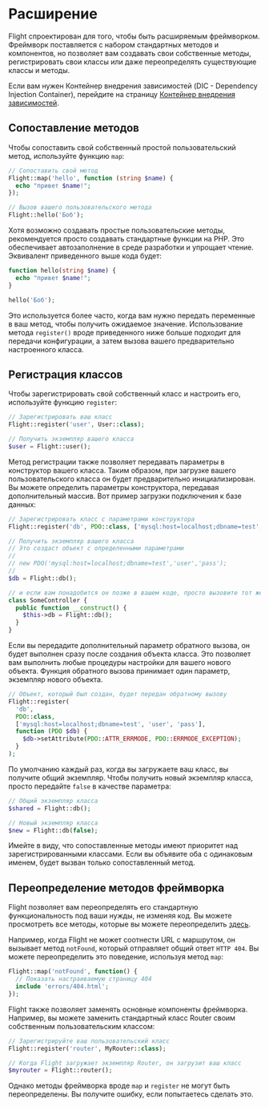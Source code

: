 # Расширение

Flight спроектирован для того, чтобы быть расширяемым фреймворком. Фреймворк поставляется с набором
стандартных методов и компонентов, но позволяет вам создавать свои собственные методы,
регистрировать свои классы или даже переопределять существующие классы и методы.

Если вам нужен Контейнер внедрения зависимостей (DIC - Dependency Injection Container), перейдите на
страницу [Контейнер внедрения зависимостей](dependency-injection-container).

## Сопоставление методов

Чтобы сопоставить свой собственный простой пользовательский метод, используйте функцию `map`:

```php
// Сопоставить свой метод
Flight::map('hello', function (string $name) {
  echo "привет $name!";
});

// Вызов вашего пользовательского метода
Flight::hello('Боб');
```

Хотя возможно создавать простые пользовательские методы, рекомендуется просто создавать
стандартные функции на PHP. Это обеспечивает автозаполнение в среде разработки и упрощает чтение.
Эквивалент приведенного выше кода будет:

```php
function hello(string $name) {
  echo "привет $name!";
}

hello('Боб');
```

Это используется более часто, когда вам нужно передать переменные в ваш метод, чтобы получить ожидаемое
значение. Использование метода `register()` вроде приведенного ниже больше подходит для передачи
конфигурации, а затем вызова вашего предварительно настроенного класса.

## Регистрация классов

Чтобы зарегистрировать свой собственный класс и настроить его, используйте функцию `register`:

```php
// Зарегистрировать ваш класс
Flight::register('user', User::class);

// Получить экземпляр вашего класса
$user = Flight::user();
```

Метод регистрации также позволяет передавать параметры в конструктор вашего класса.
Таким образом, при загрузке вашего пользовательского класса он будет предварительно инициализирован.
Вы можете определить параметры конструктора, передавая дополнительный массив.
Вот пример загрузки подключения к базе данных:

```php
// Зарегистрировать класс с параметрами конструктора
Flight::register('db', PDO::class, ['mysql:host=localhost;dbname=test', 'user', 'pass']);

// Получить экземпляр вашего класса
// Это создаст объект с определенными параметрами
//
// new PDO('mysql:host=localhost;dbname=test','user','pass');
//
$db = Flight::db();

// и если вам понадобится он позже в вашем коде, просто вызовите тот же метод снова
class SomeController {
  public function __construct() {
	$this->db = Flight::db();
  }
}
```

Если вы передадите дополнительный параметр обратного вызова, он будет выполнен сразу
после создания объекта класса. Это позволяет вам выполнить любые процедуры настройки для вашего
нового объекта. Функция обратного вызова принимает один параметр, экземпляр нового объекта.

```php
// Объект, который был создан, будет передан обратному вызову
Flight::register(
  'db',
  PDO::class,
  ['mysql:host=localhost;dbname=test', 'user', 'pass'],
  function (PDO $db) {
    $db->setAttribute(PDO::ATTR_ERRMODE, PDO::ERRMODE_EXCEPTION);
  }
);
```

По умолчанию каждый раз, когда вы загружаете ваш класс, вы получите общий экземпляр.
Чтобы получить новый экземпляр класса, просто передайте `false` в качестве параметра:

```php
// Общий экземпляр класса
$shared = Flight::db();

// Новый экземпляр класса
$new = Flight::db(false);
```

Имейте в виду, что сопоставленные методы имеют приоритет над зарегистрированными классами. Если вы
объявите оба с одинаковым именем, будет вызван только сопоставленный метод.

## Переопределение методов фреймворка

Flight позволяет вам переопределять его стандартную функциональность под ваши нужды,
не изменяя код. Вы можете просмотреть все методы, которые вы можете переопределить [здесь](/learn/api).

Например, когда Flight не может соотнести URL с маршрутом, он вызывает метод `notFound`,
который отправляет общий ответ `HTTP 404`. Вы можете переопределить это поведение, используя
метод `map`:

```php
Flight::map('notFound', function() {
  // Показать настраиваемую страницу 404
  include 'errors/404.html';
});
```

Flight также позволяет заменять основные компоненты фреймворка.
Например, вы можете заменить стандартный класс Router своим собственным пользовательским классом:

```php
// Зарегистрируйте ваш пользовательский класс
Flight::register('router', MyRouter::class);

// Когда Flight загружает экземпляр Router, он загрузит ваш класс
$myrouter = Flight::router();
```

Однако методы фреймворка вроде `map` и `register` не могут быть переопределены. Вы получите ошибку, если попытаетесь сделать это.